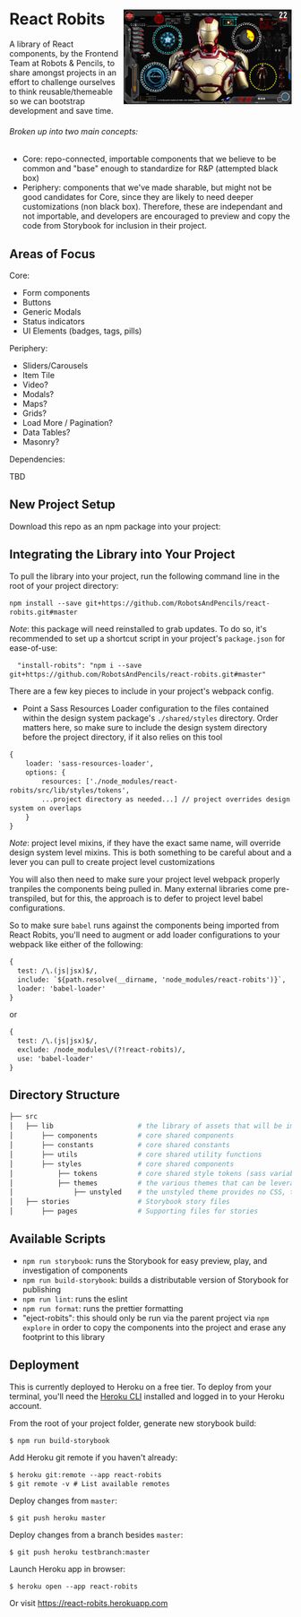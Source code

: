 <h1>
  React Robits <img align="right" width="300" src="robits.png">
</h1>
A library of React components, by the Frontend Team at Robots & Pencils, to share amongst projects in an effort to challenge ourselves to think reusable/themeable so we can bootstrap development and save time.

###### Broken up into two main concepts:

- Core: repo-connected, importable components that we believe to be common and "base" enough to standardize for R&P (attempted black box)
- Periphery: components that we've made sharable, but might not be good candidates for Core, since they are likely to need deeper customizations (non black box). Therefore, these are independant and not importable, and developers are encouraged to preview and copy the code from Storybook for inclusion in their project.

## Areas of Focus

Core:

- Form components
- Buttons
- Generic Modals
- Status indicators
- UI Elements (badges, tags, pills)

Periphery:

- Sliders/Carousels
- Item Tile
- Video?
- Modals?
- Maps?
- Grids?
- Load More / Pagination?
- Data Tables?
- Masonry?

Dependencies:

TBD

## New Project Setup

Download this repo as an npm package into your project:

## Integrating the Library into Your Project

To pull the library into your project, run the following command line in the root of your project directory:

```
npm install --save git+https://github.com/RobotsAndPencils/react-robits.git#master
```

_Note_: this package will need reinstalled to grab updates. To do so, it's recommended to set up a shortcut script in your project's `package.json` for ease-of-use:

```
  "install-robits": "npm i --save git+https://github.com/RobotsAndPencils/react-robits.git#master"
```

There are a few key pieces to include in your project's webpack config.

- Point a Sass Resources Loader configuration to the files contained within the design system package's `./shared/styles` directory. Order matters here, so make sure to include the design system directory before the project directory, if it also relies on this tool

```
{
    loader: 'sass-resources-loader',
    options: {
        resources: ['./node_modules/react-robits/src/lib/styles/tokens',
        ...project directory as needed...] // project overrides design system on overlaps
    }
}
```

_Note_: project level mixins, if they have the exact same name, will override design system level mixins. This is both something to be careful about and a lever you can pull to create project level customizations

You will also then need to make sure your project level webpack properly tranpiles the components being pulled in. Many external libraries come pre-transpiled, but for this, the approach is to defer to project level babel configurations.

So to make sure `babel` runs against the components being imported from React Robits, you'll need to augment or add loader configurations to your webpack like either of the following:

```
{
  test: /\.(js|jsx)$/,
  include: `${path.resolve(__dirname, 'node_modules/react-robits')}`,
  loader: 'babel-loader'
}
```

or

```
{
  test: /\.(js|jsx)$/,
  exclude: /node_modules\/(?!react-robits)/,
  use: 'babel-loader'
}
```

## Directory Structure

```bash
├── src
│   ├── lib                     # the library of assets that will be importable into a project
│       ├── components          # core shared components
│       ├── constants           # core shared constants
│       ├── utils               # core shared utility functions
│       ├── styles              # core shared components
│           ├── tokens          # core shared style tokens (sass variables and mixins)
│           ├── themes          # the various themes that can be leveraged
│               ├── unstyled    # the unstyled theme provides no CSS, to make it easier to customize
│   ├── stories                 # Storybook story files
│       ├── pages               # Supporting files for stories

```

## Available Scripts

- `npm run storybook`: runs the Storybook for easy preview, play, and investigation of components
- `npm run build-storybook`: builds a distributable version of Storybook for publishing
- `npm run lint`: runs the eslint
- `npm run format`: runs the prettier formatting
- "eject-robits": this should only be run via the parent project via `npm explore` in order to copy the components into the project and erase any footprint to this library

## Deployment

This is currently deployed to Heroku on a free tier. To deploy from your terminal, you'll need the [Heroku CLI](https://devcenter.heroku.com/articles/heroku-cli#download-and-install) installed and logged in to your Heroku account.

From the root of your project folder, generate new storybook build:

```
$ npm run build-storybook
```

Add Heroku git remote if you haven't already:

```
$ heroku git:remote --app react-robits
$ git remote -v # List available remotes
```

Deploy changes from `master`:

```
$ git push heroku master
```

Deploy changes from a branch besides `master`:

```
$ git push heroku testbranch:master
```

Launch Heroku app in browser:

```
$ heroku open --app react-robits
```

Or visit https://react-robits.herokuapp.com
